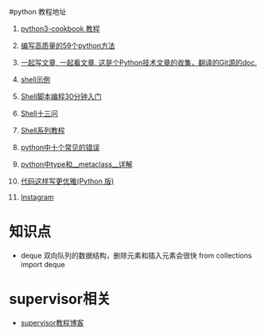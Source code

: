 #python 教程地址

1. [python3-cookbook 教程](http://python3-cookbook.readthedocs.io/zh_CN/latest/index.html)

2. [编写高质量的59个python方法](https://guoruibiao.gitbooks.io/effective-python/content/)

3. [一起写文章, 一起看文章. 这是个Python技术文章的收集，翻译的Git源的doc.](http://pyzh.readthedocs.io/en/latest/index.html) 

4. [shell示例](http://www.jellythink.com/archives/699)
5. [Shell脚本编程30分钟入门](https://github.com/qinjx/30min_guides/blob/master/shell.md)
6. [Shell十三问](https://github.com/wzb56/13_questions_of_shell)
7. [Shell系列教程](https://github.com/52fhy/shell-book)

8. [python中十个常见的错误](http://www.imooc.com/article/2841)
9. [python中type和__metaclass__详解](http://blog.jobbole.com/21351/)
10. [代码这样写更优雅(Python 版)](http://python.jobbole.com/87851/)
11. [Instagram](http://python.jobbole.com/87814/)


# 知识点

- deque 双向队列的数据结构，删除元素和插入元素会很快
from collections import deque

# supervisor相关
- [supervisor教程博客](http://liyangliang.me/posts/2015/06/using-supervisor/)